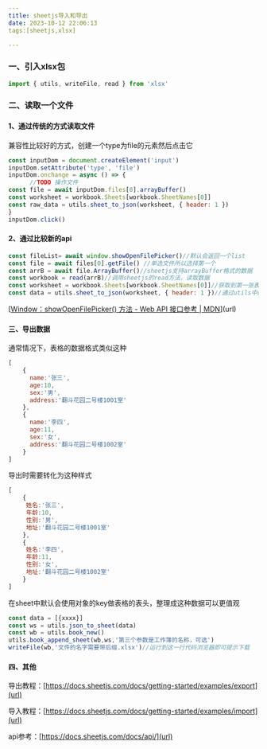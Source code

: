 ```yaml
---
title: sheetjs导入和导出
date: 2023-10-12 22:06:13
tags:[sheetjs,xlsx]

---
```


### 一、引入xlsx包

```js
import { utils, writeFile, read } from 'xlsx'
```

### 二、读取一个文件

#### 1、通过传统的方式读取文件

兼容性比较好的方式，创建一个type为file的元素然后点击它

```js
const inputDom = document.createElement('input')
inputDom.setAttribute('type', 'file')
inputDom.onchange = async () => {
      //TODO 操作文件
const file = await inputDom.files[0].arrayBuffer()
const worksheet = workbook.Sheets[workbook.SheetNames[0]]
const raw_data = utils.sheet_to_json(worksheet, { header: 1 })
}
inputDom.click()
```

#### 2、通过比较新的api

```js
const fileList= await window.showOpenFilePicker()//默认会返回一个list
const file = await files[0].getFile() //单选文件所以选择第一个
const arrB = await file.ArrayBuffer()//sheetjs支持arrayBuffer格式的数据
const workbook = read(arrB)//调用sheetjs的read方法，读取数据
const worksheet = workbook.Sheets[workbook.SheetNames[0]]//获取到第一张表的数据
const data = utils.sheet_to_json(worksheet, { header: 1 })//通过utils中的sheet_to_json方法转换成json
```

[[Window：showOpenFilePicker() 方法 - Web API 接口参考 | MDN](https://developer.mozilla.org/zh-CN/docs/Web/API/Window/showOpenFilePicker)](url)

#### 三、导出数据

通常情况下，表格的数据格式类似这种

```js
[
    {
      name:'张三',
      age:10,
      sex:'男',
      address:'翻斗花园二号楼1001室'
    },
    {
      name:'李四',
      age:11,
      sex:'女',
      address:'翻斗花园二号楼1002室'
    }
]
```

导出时需要转化为这种样式

```js
[
    {
     姓名:'张三',
     年龄:10,
     性别:'男',
     地址:'翻斗花园二号楼1001室'
    },
    {
     姓名:'李四',
     年龄:11,
     性别:'女',
     地址:'翻斗花园二号楼1002室'
    }
]
```

在sheet中默认会使用对象的key做表格的表头，整理成这种数据可以更值观



```js
const data = [{xxxx}]
const ws = utils.json_to_sheet(data)
const wb = utils.book_new()
utils.book_append_sheet(wb,ws,'第三个参数是工作簿的名称，可选')
writeFile(wb,'文件的名字需要带后缀.xlsx')//运行到这一行代码浏览器即可提示下载
```

#### 四、其他

导出教程：[https://docs.sheetjs.com/docs/getting-started/examples/export](url)

导入教程：[https://docs.sheetjs.com/docs/getting-started/examples/import](url)

api参考：[https://docs.sheetjs.com/docs/api/](url)

